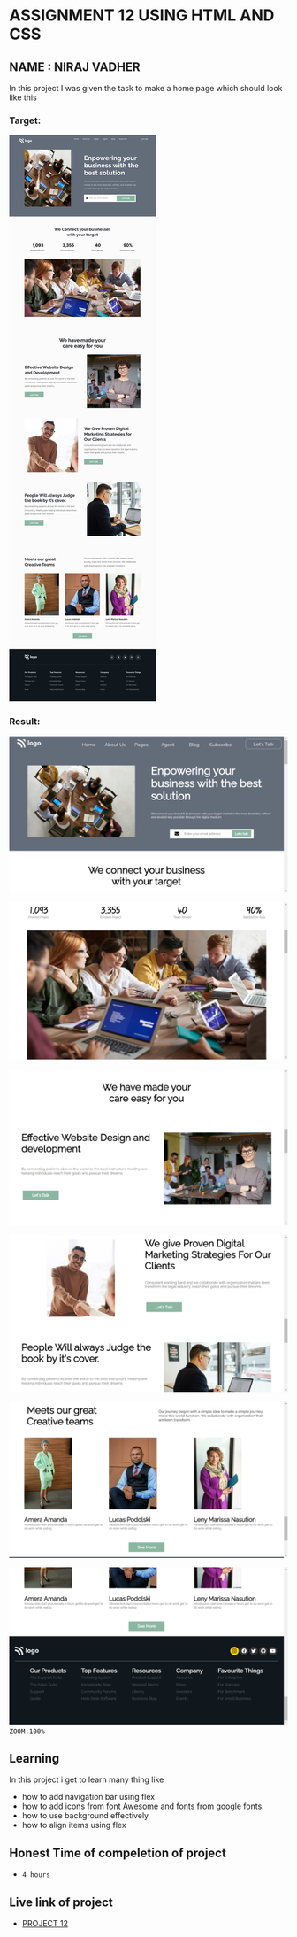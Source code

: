 # ASSIGNMENT 12 USING HTML AND CSS

## NAME : NIRAJ VADHER 

In this project I was given the task to make a home page which should look like this

### Target:
![target](12.png)

### Result:
![result](result1.png)

![result](result2.png)

![result](result4.png)

![result](result5.png)

![result](result6.png)

![result](result3.png)
`ZOOM:100%`
## Learning
In this project i get to learn many thing like
- how to add navigation bar using flex
- how to add icons from [font Awesome](https://fontawesome.com) and fonts from google fonts.
- how to use background effectively
- how to align items using flex
## Honest Time of compeletion of project
- `4 hours`

## Live link of project
 - [PROJECT 12]()